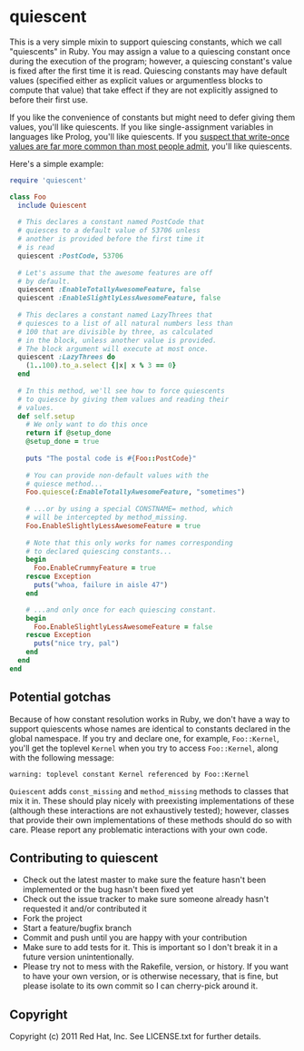 quiescent
=========

This is a very simple mixin to support quiescing constants, which we call "quiescents" in Ruby.  You may assign a value to a quiescing constant once during the execution of the program; however, a quiescing constant's value is fixed after the first time it is read.  Quiescing constants may have default values (specified either as explicit values or argumentless blocks to compute that value) that take effect if they are not explicitly assigned to before their first use.

If you like the convenience of constants but might need to defer giving them values, you'll like quiescents.  If you like single-assignment variables in languages like Prolog, you'll like quiescents.  If you [suspect that write-once values are far more common than most people admit](http://web.willbenton.com/research/vmcai-2011), you'll like quiescents.

Here's a simple example:

```ruby
require 'quiescent'

class Foo
  include Quiescent
  
  # This declares a constant named PostCode that 
  # quiesces to a default value of 53706 unless 
  # another is provided before the first time it
  # is read
  quiescent :PostCode, 53706
  
  # Let's assume that the awesome features are off
  # by default.
  quiescent :EnableTotallyAwesomeFeature, false
  quiescent :EnableSlightlyLessAwesomeFeature, false
  
  # This declares a constant named LazyThrees that 
  # quiesces to a list of all natural numbers less than
  # 100 that are divisible by three, as calculated
  # in the block, unless another value is provided. 
  # The block argument will execute at most once.
  quiescent :LazyThrees do
    (1..100).to_a.select {|x| x % 3 == 0}
  end
  
  # In this method, we'll see how to force quiescents
  # to quiesce by giving them values and reading their
  # values.
  def self.setup
    # We only want to do this once
    return if @setup_done
    @setup_done = true
    
    puts "The postal code is #{Foo::PostCode}"
    
    # You can provide non-default values with the
    # quiesce method...
    Foo.quiesce(:EnableTotallyAwesomeFeature, "sometimes")
    
    # ...or by using a special CONSTNAME= method, which
    # will be intercepted by method_missing.
    Foo.EnableSlightlyLessAwesomeFeature = true
    
    # Note that this only works for names corresponding
    # to declared quiescing constants...
    begin
      Foo.EnableCrummyFeature = true 
    rescue Exception
      puts("whoa, failure in aisle 47")
    end

    # ...and only once for each quiescing constant.
    begin
      Foo.EnableSlightlyLessAwesomeFeature = false
    rescue Exception
      puts("nice try, pal")
    end
  end
end
```

Potential gotchas
-----------------

Because of how constant resolution works in Ruby, we don't have a way to support quiescents whose names are identical to constants declared in the global namespace.  If you try and declare one, for example, `Foo::Kernel`, you'll get the toplevel `Kernel` when you try to access `Foo::Kernel`, along with the following message:

    warning: toplevel constant Kernel referenced by Foo::Kernel

`Quiescent` adds `const_missing` and `method_missing` methods to classes that mix it in.  These should play nicely with preexisting implementations of these (although these interactions are not exhaustively tested); however, classes that provide their own implementations of these methods should do so with care.  Please report any problematic interactions with your own code.

Contributing to quiescent
-------------------------
 
* Check out the latest master to make sure the feature hasn't been implemented or the bug hasn't been fixed yet
* Check out the issue tracker to make sure someone already hasn't requested it and/or contributed it
* Fork the project
* Start a feature/bugfix branch
* Commit and push until you are happy with your contribution
* Make sure to add tests for it. This is important so I don't break it in a future version unintentionally.
* Please try not to mess with the Rakefile, version, or history. If you want to have your own version, or is otherwise necessary, that is fine, but please isolate to its own commit so I can cherry-pick around it.

Copyright
---------

Copyright (c) 2011 Red Hat, Inc. See LICENSE.txt for
further details.


